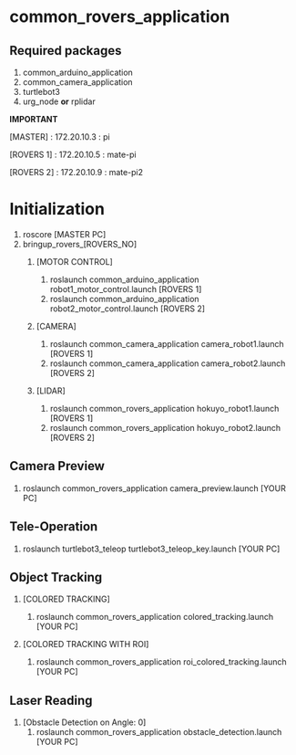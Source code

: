 # common_rovers_application

## Required packages
1. common_arduino_application
2. common_camera_application
3. turtlebot3
4. urg_node **or** rplidar

**IMPORTANT**

[MASTER] : 172.20.10.3 : pi

[ROVERS 1] : 172.20.10.5 : mate-pi

[ROVERS 2] : 172.20.10.9 : mate-pi2

# Initialization
1. roscore [MASTER PC]
2. bringup_rovers_[ROVERS_NO]
	1. [MOTOR CONTROL]
		1. roslaunch common_arduino_application robot1_motor_control.launch [ROVERS 1]
		2. roslaunch common_arduino_application robot2_motor_control.launch [ROVERS 2]
		
	2. [CAMERA]
		1. roslaunch common_camera_application camera_robot1.launch [ROVERS 1]
		2. roslaunch common_camera_application camera_robot2.launch [ROVERS 2]
		
	3. [LIDAR]
		1. roslaunch common_rovers_application hokuyo_robot1.launch [ROVERS 1]
		2. roslaunch common_rovers_application hokuyo_robot2.launch [ROVERS 2]
	
## Camera Preview
1. roslaunch common_rovers_application camera_preview.launch [YOUR PC]

## Tele-Operation
1. roslaunch turtlebot3_teleop turtlebot3_teleop_key.launch [YOUR PC]

## Object Tracking
1. [COLORED TRACKING]
	1. roslaunch common_rovers_application colored_tracking.launch [YOUR PC]
	
2. [COLORED TRACKING WITH ROI]
	1. roslaunch common_rovers_application roi_colored_tracking.launch [YOUR PC]
	
## Laser Reading
1. [Obstacle Detection on Angle: 0]
	1. roslaunch common_rovers_application obstacle_detection.launch [YOUR PC]
